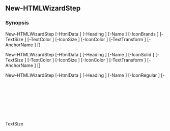 New-HTMLWizardStep
------------------

### Synopsis

New-HTMLWizardStep [-HtmlData <scriptblock>] [-Heading <string>] [-Name <string>] [-IconBrands <string>] [-TextSize <Object>] [-TextColor <string>] [-IconSize <Object>] [-IconColor <string>] [-TextTransform <string>] [-AnchorName <string>] [<CommonParameters>]

New-HTMLWizardStep [-HtmlData <scriptblock>] [-Heading <string>] [-Name <string>] [-IconSolid <string>] [-TextSize <Object>] [-TextColor <string>] [-IconSize <Object>] [-IconColor <string>] [-TextTransform <string>] [-AnchorName <string>] [<CommonParameters>]

New-HTMLWizardStep [-HtmlData <scriptblock>] [-Heading <string>] [-Name <string>] [-IconRegular <string>] [-TextSize <Object>] [-TextColor <string>] [-IconSize <Object>] [-IconColor <string>] [-TextTransform <string>] [-AnchorName <string>] [<CommonParameters>]

---

### Description

---

### Parameters
#### **AnchorName**

|Type      |Required|Position|PipelineInput|
|----------|--------|--------|-------------|
|`[string]`|false   |Named   |false        |

#### **Heading**

|Type      |Required|Position|PipelineInput|Aliases   |
|----------|--------|--------|-------------|----------|
|`[string]`|false   |1       |false        |TabHeading|

#### **HtmlData**

|Type           |Required|Position|PipelineInput|
|---------------|--------|--------|-------------|
|`[scriptblock]`|false   |0       |false        |

#### **IconBrands**

|Type      |Required|Position|PipelineInput|
|----------|--------|--------|-------------|
|`[string]`|false   |Named   |false        |

#### **IconColor**

|Type      |Required|Position|PipelineInput|
|----------|--------|--------|-------------|
|`[string]`|false   |Named   |false        |

#### **IconRegular**

|Type      |Required|Position|PipelineInput|
|----------|--------|--------|-------------|
|`[string]`|false   |Named   |false        |

#### **IconSize**

|Type      |Required|Position|PipelineInput|
|----------|--------|--------|-------------|
|`[Object]`|false   |Named   |false        |

#### **IconSolid**

|Type      |Required|Position|PipelineInput|
|----------|--------|--------|-------------|
|`[string]`|false   |Named   |false        |

#### **Name**

|Type      |Required|Position|PipelineInput|Aliases|
|----------|--------|--------|-------------|-------|
|`[string]`|false   |Named   |false        |TabName|

#### **TextColor**

|Type      |Required|Position|PipelineInput|
|----------|--------|--------|-------------|
|`[string]`|false   |Named   |false        |

#### **TextSize**

|Type      |Required|Position|PipelineInput|
|----------|--------|--------|-------------|
|`[Object]`|false   |Named   |false        |

#### **TextTransform**

Valid Values:

* uppercase
* lowercase
* capitalize

|Type      |Required|Position|PipelineInput|
|----------|--------|--------|-------------|
|`[string]`|false   |Named   |false        |

---

### Inputs
None

---

### Outputs
* [Object](https://learn.microsoft.com/en-us/dotnet/api/System.Object)

---

### Syntax
```PowerShell
syntaxItem
```
```PowerShell
----------
```
```PowerShell
{@{name=New-HTMLWizardStep; CommonParameters=True; parameter=System.Object[]}, @{name=New-HTMLWizardStep; CommonParameters=True; parameter=System.Object[]}, @{name=New-HTMLWizardStep; CommonParameters=True; pa…
```
